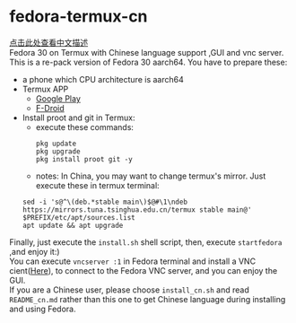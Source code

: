 # fedora-termux-cn 
[点击此处查看中文描述](https://gitlab.com/zhanghua000/fedora-termux-cn/blob/master/README_cn.md)<br/>
Fedora 30 on Termux with Chinese language support ,GUI and vnc server.
This is a re-pack version of Fedora 30 aarch64. You have to prepare these:
- a phone which CPU architecture is aarch64
- Termux APP
   - [Google Play](https://play.google.com/store/apps/details?id=com.termux)
   - [F-Droid](https://f-droid.org/repository/browse/?fdid=com.termux)
- Install proot and git in Termux:
   - execute these commands:
      ```
      pkg update
      pkg upgrade
      pkg install proot git -y
      ```
   - notes: In China, you may want to change termux's mirror. Just execute these in termux terminal: 
   ```
   sed -i 's@^\(deb.*stable main\)$@#\1\ndeb https://mirrors.tuna.tsinghua.edu.cn/termux stable main@' $PREFIX/etc/apt/sources.list
   apt update && apt upgrade
   ```
Finally, just execute the `install.sh` shell script, then, execute `startfedora` ,and enjoy it:)<br/>
You can execute `vncserver :1` in Fedora terminal and install a VNC cient([Here](https://www.realvnc.com/en/connect/download/viewer/)), to connect to the Fedora VNC server, and you can enjoy the GUI.</br>
If you are a Chinese user, please choose `install_cn.sh` and read `README_cn.md` rather than this one to get Chinese language during installing and using Fedora.

